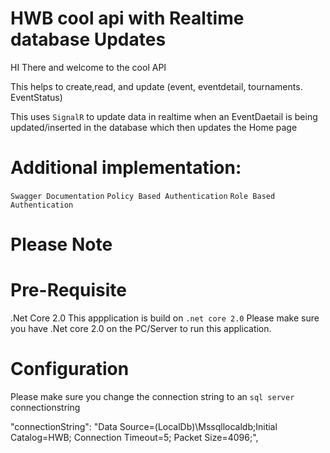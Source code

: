 # HWB cool api with Realtime database Updates 
HI There and welcome to the cool API

This helps to create,read, and update (event, eventdetail, tournaments. EventStatus)

This uses `SignalR` to update data in realtime when an EventDaetail is being updated/inserted in the database which then updates the Home page

# Additional implementation:

`Swagger Documentation`
`Policy Based Authentication`
`Role Based Authentication`

# Please Note 
# Pre-Requisite
.Net Core 2.0
This appplication is build on `.net core 2.0` Please make sure you have .Net core 2.0 on the PC/Server to run this application.

# Configuration

Please make sure you change the connection string to an `sql server` connectionstring

"connectionString": "Data Source=(LocalDb)\\Mssqllocaldb;Initial Catalog=HWB; Connection Timeout=5; Packet Size=4096;",
